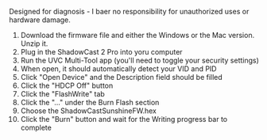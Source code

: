 Designed for diagnosis - I baer no responsibility for unauthorized uses or hardware damage. <br>
1. Download the firmware file and either the Windows or the Mac version.  Unzip it. <br>
2. Plug in the ShadowCast 2 Pro into yoru computer <br>
3. Run the UVC Multi-Tool app (you'll need to toggle your security settings) <br>
4. When open, it should automatically detect your VID and PID <br>
5. Click "Open Device" and the Description field should be filled <br>
6. Click the "HDCP Off" button <br>
7. Click the "FlashWrite" tab <br>
8. Click the "..." under the Burn Flash section <br>
9. Choose the ShadowCastSunshineFW.hex <br>
10. Click the "Burn" button and wait for the Writing progress bar to complete
